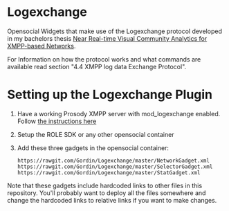 # Logexchange
Opensocial Widgets that make use of the Logexchange protocol developed in my bachelors thesis [Near Real-time Visual Community Analytics for XMPP-based Networks](https://gord.in/ba.pdf).

For Information on how the protocol works and what commands are available read section "4.4 XMPP log data Exchange Protocol".
# Setting up the Logexchange Plugin
1. Have a working Prosody XMPP server with mod_logexchange enabled. Follow [the instructions here](https://github.com/Gordin/mod_logexchange/tree/master)
2. Setup the ROLE SDK or any other opensocial container
3. Add these three gadgets in the opensocial container:

    ```
    https://rawgit.com/Gordin/Logexchange/master/NetworkGadget.xml
    https://rawgit.com/Gordin/Logexchange/master/SelectorGadget.xml
    https://rawgit.com/Gordin/Logexchange/master/StatGadget.xml
    ```
Note that these gadgets include hardcoded links to other files in this repository. You'll probably want to deploy all the files somewhere and change the hardcoded links to relative links if you want to make changes.
